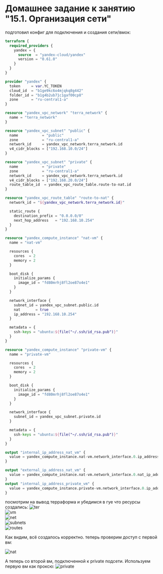 # Домашнее задание к занятию "15.1. Организация сети"

подготовил конфиг для подключения и создания сети/вмок:

```terraform
terraform {
  required_providers {
    yandex = {
      source  = "yandex-cloud/yandex"
      version = "0.61.0"
    }
  }
}

provider "yandex" {
  token     = var.YC_TOKEN
  cloud_id  = "b1ge9kc6o4mjqkq8g442"
  folder_id = "b1g4b2ub71c1gaf00cp8"
  zone      = "ru-central1-a"
}

resource "yandex_vpc_network" "terra_network" {
  name = "terra_network"
}

resource "yandex_vpc_subnet" "public" {
  name           = "public"
  zone           = "ru-central1-a"
  network_id     = yandex_vpc_network.terra_network.id
  v4_cidr_blocks = ["192.168.10.0/24"]
}

resource "yandex_vpc_subnet" "private" {
  name           = "private"
  zone           = "ru-central1-a"
  network_id     = yandex_vpc_network.terra_network.id
  v4_cidr_blocks = ["192.168.20.0/24"]
  route_table_id  = yandex_vpc_route_table.route-to-nat.id
}

resource "yandex_vpc_route_table" "route-to-nat" {
  network_id = "${yandex_vpc_network.terra_network.id}"

  static_route {
    destination_prefix = "0.0.0.0/0"
    next_hop_address   = "192.168.10.254"
  }
}

resource "yandex_compute_instance" "nat-vm" {
  name = "nat-vm"

  resources {
    cores  = 2
    memory = 2
  }

  boot_disk {
    initialize_params {
      image_id = "fd80mrhj8fl2oe87o4e1"
    }
  }

  network_interface {
    subnet_id = yandex_vpc_subnet.public.id
    nat       = true
	ip_address = "192.168.10.254"
  }

  metadata = {
    ssh-keys = "ubuntu:${file("~/.ssh/id_rsa.pub")}"
  }
}

resource "yandex_compute_instance" "private-vm" {
  name = "private-vm"

  resources {
    cores  = 2
    memory = 2
  }

  boot_disk {
    initialize_params {
      image_id = "fd80mrhj8fl2oe87o4e1"
    }
  }

  network_interface {
    subnet_id = yandex_vpc_subnet.private.id
  }

  metadata = {
    ssh-keys = "ubuntu:${file("~/.ssh/id_rsa.pub")}"
  }
}

output "internal_ip_address_nat_vm" {
  value = yandex_compute_instance.nat-vm.network_interface.0.ip_address
}

output "external_ip_address_nat_vm" {
  value = yandex_compute_instance.nat-vm.network_interface.0.nat_ip_address
}
output "internal_ip_address_private_vm" {
  value = yandex_compute_instance.private-vm.network_interface.0.ip_address
}
```
посмотрим на вывод терраформа и убедимся в гуе что ресурсы создались:
![ter](ter_apply.png)
<br>
![vm](vm.png)
<br>
![net](vpc.png)
<br>
![subnets](subnets.png)
<br>
![routes](routes.png)

Как видим, всё создалось корректно. теперь проверим доступ с первой вм:

![nat](vm_nat.png)

А теперь со второй вм, подключенной к private подсети. Используем первую вм как проксю:
![private](vm_private.png)

